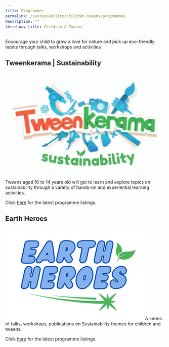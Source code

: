 ```yaml
---
title: Programmes
permalink: /sustainability/children-tweens/programmes
description: ""
third_nav_title: Children & Tweens
---
```

Encourage your child to grow a love for nature and pick up eco-friendly habits through talks, workshops and activities

## **Tweenkerama | Sustainability**
![Alt text for image on Isomer site](/images/sustainability/Sustainability-Prog-Children-02c.png)
Tweens aged 10 to 14 years old will get to learn and explore topics on sustainability through a variety of hands-on and experiential learning activities. 

Click [here](https://go.gov.sg/nlb-teensprogs) for the latest programme listings.


## **Earth Heroes**
![Alt text for image on Isomer site](/images/sustainability/Sustainability-Prog-Children-01a.png)
A series of talks, workshops, publications on Sustainability themes for children and tweens.   

Click [here](https://go.gov.sg/cckpl) for the latest programme listings.